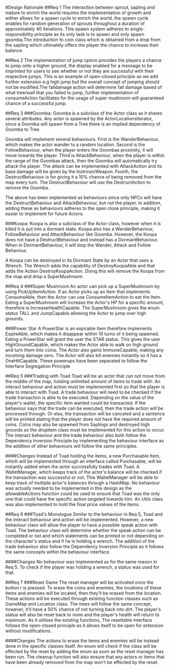 #Design Rationale
##Req 1
The interaction between sprout, sapling and mature to enrich the world requires the implementation of growth and wither
allows for a spawn cycle to enrich the world, the spawn cycle enables for random generation of sprouts throughout a
duration of approximately 40 iterations. This spawn system adheres to single-responsibility principle as its only task
is to spawn and only spawn goomba.The introduction fo coin class which is obtained from a drop from the sapling
which ultimately offers the player the chance to increase their balance.


##Req 2
The implementation of jump option provides the players a chance to jump onto a higher ground, the display enabled for a
message to be imprinted for users to see whether or not they are successful with their respective jumps. This is an 
example of open-closed principle as we add further extension e.g high jump but the overall concept of jumping should not
be modified.The falldamage action will determine fall damage based of what tree/wall that you failed to jump, further
implementation of consumeAction facilitates for the usage of super mushroom will guaranteed chance of a successful jump.

##Req 3
###Goomba:
Goomba is a subclass of the Actor class as it shares several attributes. Any actor is spawned by the ActorLocationsIterator,
since a Goomba will spawn from a Tree there is an implied dependency of Goomba to Tree.

Goomba will implement several behaviours. First is the WanderBehaviour, which makes the actor wander to a random location.
Second is the FollowBehaviour, when the player enters the Goombas proximity, it will move towards the player. Third is
AttackBehaviour, when the player is within the range of the Goombas attack, then the Goomba will automatically try
attack the player. The attack can be implemented with AttackAction and its base damage will be given by the InstrinsicWeapon.
Fourth, the DestructBehaviour is for giving it a 10% chance of being removed from the map every turn. The DestructBehaviour
will use the DestructAction to remove the Goomba.

The above has been implemented as behaviours since only NPCs will have the DestructBehaviour and AttackBehaviour, but not
the player. In addition, adding these as behaviours adheres to the open close principle, making it easier to implement
for future Actors.

###Koopa:
Koopa is also a subclass of the Actor class, however when it is killed it is put into a dormant state. Koopa also
has a WanderBehaviour, FollowBehaviour and AttackBehaviour like Goomba. However, the Koopa does not have a DestructBehaviour
and instead has a DormantBehaviour. When in DormantBehaviour, it will stop the Wander, Attack and Follow Behaviour.

A Koopa can be destroyed in its Dormant State by an Actor that uses a Wrench. The Wrench
adds the capability of DestroyKoopaAble and that adds the Action DestroyKoopaAction. Doing this
will remove the Koopa from the map and drop a SuperMushroom.


##Req 4
###Super Mushroom
An actor can pick up a SuperMushroom by using PickUpItemAction. If an Actor picks up an Item that implements
ConsumeAble, then the Actor can use ConsumeItemAction to eat the Item. Eating a SuperMushroom will increase
the Actor's HP for a specific amount, therefore is IncreaseHealthCapable. The SuperMushroom gives
the enum status TALL and JumpCapable allowing the Actor to jump over high grounds.

###Power Star
A PowerStar is an expirable Item therefore implements ExpireAble, which makes it disappear within 10
turns of it being spawned. Eating a PowerStar will grant the user the STAR status. This gives the user
HighGroundCapable, which makes the Actor able to walk on high ground and turn them into coins.
The Actor also gains ImmuneCapable, making any incoming damage zero. The Actor will also kill enemies
instantly so it has a OneHitCapable. These powerups have been
separated to follow the Interface Segregation Principle 

##Req 5
###Trading with Toad
Toad will be an actor that can not move from the middle of the map, holding unlimited amount of items to trade with.
An interact behaviour and action must be implemented first so that 
the player is able to interact with Toad. A trade behaviour will need to be checked if the trade transaction
is able to be executed. Depending on the value of the player's wallet, the specific item wanted could be transacted.
If the behaviour says that the trade can be executed, then the trade action will be processed through.
Or else, the transaction will be canceled and a sentence will be printed stating that the player does 
not have the required amount of coins. Coins may also be spawned from Saplings and destroyed high grounds 
so the dropitem class must be implemented for this action to occur. The interact behaviour and the trade behaviour also
both follow the Dependency Inversion Principle by implementing the behaviour interface as the addition of other 
behaviours will follow the same principles.

####Changes
Instead of Toad holding the items, a new Purchasable Item, which will be implemented through an interface called Purchasable,
will be instantly added when the actor successfully trades with Toad. A WalletManager, which keeps track of the actor's 
balance will be checked if the transaction was successful or not. This WalletManager will be able to keep track of multiple
actor's balances through a HashMap. No behaviour was actually needed to be implemented in this design as the allowableActions
function could be used to ensure that Toad was the only one that could have the specific action targeted towards him. An Utils
class was also implemented to hold the final price values of the items.

##Req 6
###Toad's Monologue
Similar to the behaviour in Req 5, Toad and the interact behaviour and action will be implemented. 
However, a new behaviour class will allow the player to have a possible speak action with Toad. 
The behaviour class will determine whether the speak action can be completed or not and which statements can be 
printed or not depending on the character's status and if he is holding a wrench. The addition of the trade behaviour also
follow the Dependency Inversion Principle as it follows the same concepts within the behaviour interface.

####Changes
No behaviour was implemented as for the same reason in Req 5. To check if the player was holding a wrench, a status was 
used for that. 

##Req 7
###Reset Game
The reset manager will be activated once the button r is pressed. To erase the coins and enemies,
the locations of these items and enemies will be located, then they’ll be erased from the 
location. These actions will be executed through existing function classes such as GameMap and Location class.
The trees will follow the same concept, however, it’ll have a 50% chance of not turning 
back into dirt. The player's status will also be reset back to none and the player's health will return to maximum.
As it utilises the existing functions, The resettable interface follows the open-closed principle as it allows itself 
to be open for extension without modifications.

####Changes
The actions to erase the items and enemies will be instead done in the specific classes itself. An enum will check if the
class will be effected by the reset by adding the enum as soon as the reset manager has been run. The cleanup function
will also ensure that any actors or items that have been already removed from the map won't be effected by the reset.